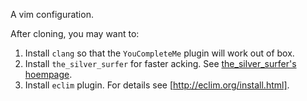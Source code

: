 A vim configuration.

After cloning, you may want to:
   1. Install `clang` so that the `YouCompleteMe` plugin will work out of box.
   1. Install `the_silver_surfer` for faster acking. See [the_silver_surfer's hoempage](https://github.com/ggreer/the_silver_searcher).
   1. Install `eclim` plugin. For details see [http://eclim.org/install.html].
